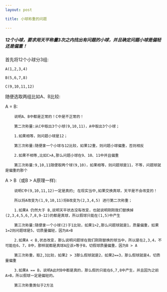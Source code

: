 ```yaml
---
layout: post

title: 小球称重的问题

---
```


##### 12个小球，要求用天平称量3次之内找出有问题的小球，并且确定问题小球是偏轻还是偏重！

首先将12个小球分3组:

	A(1,2,3,4)

	B(5,6,7,8)

	C(9,10,11,12)

随便选取两组比如A、B比较: 

A = B:

        说明A、B中都是正常的！C中是不正常的！

        第二次称量:从C中取出3个小球(9,10,11)，A中取出3个小球；
    
        1.如果相等，则问题小球是12；

        第三次称量:随便拿一个小球与12比较，如果12重，则问题小球偏重，否则相反
    
        2.如果不相等,比如C>A,那么问题小球在9、10、11中并且偏重

        第三次称量:9,10,11随便取两个球(9,10)，如果相等，则问题球是11，不等，问题球就是偏重的那个

A > B（或B > A原理一样):

        说明C中(9,10,11,12)一定是真的; 在现实当中,如果交换真球，天平是不会改变的！

        所以将A改变为(1,9,10,11)将B改变为(2,3,4,5) 进行第二次称重；

        1.如果A 仍然大于 B,说明天平状态没有改变，也就说明刚刚我们替换掉(2,3,4,5,6,7,8,9-12)的都是真球，所以假球只能在(1,5)中产生

        第三次称量:随便拿一个小球(2)于1比较，如果1>2,那么问题球就是1，质量偏重，如果1=2则问题球是5，切质量偏轻，因为A>B

        2.如果A < B,状态改变，那么说明问题球在我们刚刚替换的球当中，所以是在2,3,4，不可能在6，7，8中，那样就都是真球A应该>等于B，切假球质量偏重，因为B > A

        第三次称重，取2,3比较，如果2 > 3那么假球就是2，如果2==3，那么假球就是4，切质量偏重

        3.如果A == B，说明A此时B中都是真的，那么假的只能在6,7,8中产生，并且因为之前A>B，所以假球一定是偏轻的。

        第三次称重类似于2方法



